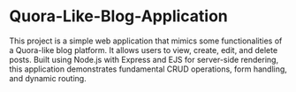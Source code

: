 # Quora-Like-Blog-Application
This project is a simple web application that mimics some functionalities of a Quora-like blog platform. It allows users to view, create, edit, and delete posts. Built using Node.js with Express and EJS for server-side rendering, this application demonstrates fundamental CRUD operations, form handling, and dynamic routing.
